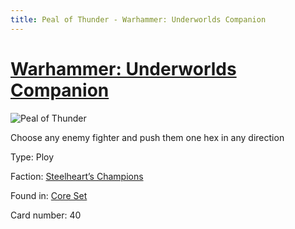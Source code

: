 ```yaml
---
title: Peal of Thunder - Warhammer: Underworlds Companion
---
```


# [Warhammer: Underworlds Companion](https://guidokessels.github.io/wh-underworlds)

  

![Peal of Thunder](https://warhammerunderworlds.com/wp-content/uploads/sites/6/2017/12/040_ENG-Peal-of-Thunder.png)

Choose any enemy fighter and push them one hex in any direction

Type: Ploy

Faction: [Steelheart’s Champions](https://guidokessels.github.io/wh-underworlds/factions/steelhearts-champions)

Found in: [Core Set](https://guidokessels.github.io/wh-underworlds/locations/core-set)

Card number: 40

